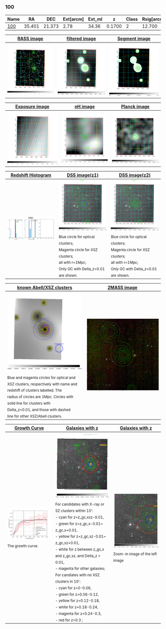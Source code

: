 <div STYLE="page-break-after: always;"></div>

### 100

|Name          |RA          |DEC      | Ext[arcm] | Ext_ml | z    | Class| Rsig[arcmin] | CRsig[c/s] | CR500[c/s] | R500[Mpc] |L500[erg/s]|F500[erg/s/cm^2]| M500[Msun]|Tx[keV]|beta|GC(XSZ,Delta_z<0.01)| GC(OPT,Delta_z<0.01)|GC|alias|
|--------------|------------|------------|---|---|-----------|--------|------|------|----|----|----|----|----|----|----|----|----|----|---|
|[100](script/100.md)     | 35.401       | 21.373       | 2.78    | 34.36   | 0.1700 | 2   | 12.700 |0.206 |0.191 |1.107 |2.757e+44 |3.441e-12 |4.563e+14 |5.768 |0.616 |Tar, |N, CAMIRA, |Tar, |k351|

|[RASS image](../image/100/100_img.pdf)|[filtered image](../image/100/100_fil.pdf)|[Segment image](../image/100/100_seg.pdf)|
|-------------------|--------------------|-------------------|
| <img src="../image/100/100_img.png" width="300">  | <img src="../image/100/100_fil.png" width="300">   | <img src="../image/100/100_seg.png" width="300">  |

|[Exposure image](../image/100/100_mex.pdf)| [nH image](../image/100/100_nh.pdf)| [Planck image](../image/100/100_p.pdf)|
|-------------------|--------------------|-------------------|
|<img src="../image/100/100_mex.png" width="300">   | <img src="../image/100/100_nh.png" width="300">    | <img src="../image/100/100_p.png" width="300"> |

|[Redshift Histogram](../image/100/100_zg.pdf) | [DSS image(z1)](../image/100/100_dss_z1.pdf)      |  [DSS image(z2)](../image/100/100_dss_z2.pdf)    |
|-------------------|--------------------|-------------------|
|<img src="../image/100/100_zg.png" width="300"> |<img src="../image/100/100_dss_z1.png" width="300"> <sub><br>Blue circle for optical clusters; <br>Magenta circle for XSZ clusters; <br>all with r=1Mpc; <br>Only GC with Delta_z<0.01 are shown. </sub>| <img src="../image/100/100_dss_z2.png" width="300"><sub><br>Blue circle for optical clusters; <br>Magenta circle for XSZ clusters; <br>all with r=1Mpc; <br>Only GC with Delta_z<0.01 are shown. </sub> |

|[known Abell/XSZ clusters](../image/100/100_m.pdf) | [2MASS image](../image/100/100_2mass.pdf)      |
|-------------------|-------------------|
|<img src=../image/100/100_m.png width="300"> <sub><br>Blue and magenta circles for optical and <br>XSZ clusters, respectively with name and <br>redshift of clusters labelled. The <br>radius of circles are 1Mpc. Circles with <br>solid line for clusters with <br>Delta_z<0.01, and those with dashed <br>line for other XSZ/Abell clusters.        </sub>|<img src="../image/100/100_2mass.png" width="300">  |

|[Growth Curve](../image/100/100_gca_all.png) |[Galaxies with z](../image/100/100_opt_ned.pdf) |[Galaxies with z](../image/100/100_opt_ned_zoom.pdf) |
|-------------------|-------------------|-------------------|
| <img src="../image/100/100_gca_all.png" width="300"> <sub><br>The growth curve.</sub>| <img src=../image/100/100_opt_ned.png width="300"> <br><sub> For candidates with X-ray or SZ clusters within 10': <br> - cyan for z<z_gc,xsz-0.01, <br> - green for z=z_gc,x-0.01~ z_gc,x+0.01, <br> - yellow for z=z_gc,sz-0.01~ z_gc,sz+0.01, <br> - white for z between z_gc,x and z_gc,sz, and Delta_z > 0.01, <br> - magenta for other galaxies; <br>For candiates with no XSZ clusters in 10': <br> - cyan for z=0-0.06, <br> - green for z=0.06-0.12, <br> - yellow for z=0.12-0.18, <br> - white for z=0.18-0.24, <br> - magenta for z=0.24-0.3, <br> - red for z>0.3 ;  </sub>|<img src=../image/100/100_opt_ned_zoom.png width="300">  <br><sub> Zoom-in image of the left image</sub>|




